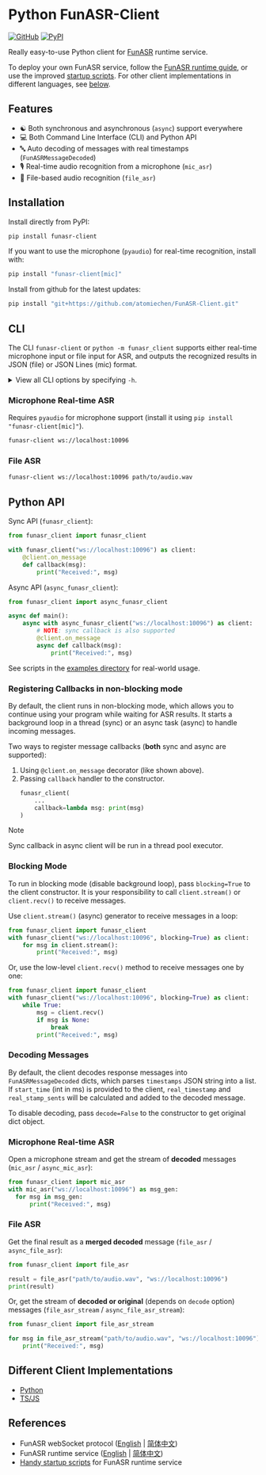 # Python FunASR-Client

[![GitHub](https://img.shields.io/badge/github-FunASR--Client-blue?logo=github)](https://github.com/atomiechen/FunASR-Client)
[![PyPI](https://img.shields.io/pypi/v/funasr-client?logo=pypi&logoColor=white)](https://pypi.org/project/funasr-client/)


Really easy-to-use Python client for [FunASR][1] runtime service.

To deploy your own FunASR service, follow the [FunASR runtime guide][2], or use the improved [startup scripts][3].
For other client implementations in different languages, see [below](#different-client-implementations).

## Features

- ☯️ Both synchronous and asynchronous (`async`) support everywhere
- 💻 Both Command Line Interface (CLI) and Python API
- 🔤 Auto decoding of messages with real timestamps (`FunASRMessageDecoded`)
- 🎙️ Real-time audio recognition from a microphone (`mic_asr`)
- 🎵 File-based audio recognition (`file_asr`)


## Installation

Install directly from PyPI:

```bash
pip install funasr-client
```

If you want to use the microphone (`pyaudio`) for real-time recognition, install with:

```bash
pip install "funasr-client[mic]"
```

Install from github for the latest updates:

```bash
pip install "git+https://github.com/atomiechen/FunASR-Client.git"
```

## CLI

The CLI `funasr-client` or `python -m funasr_client` supports either real-time microphone input or file input for ASR, and outputs the recognized results in JSON (file) or JSON Lines (mic) format.


<details>
<summary>View all CLI options by specifying <code>-h</code>.</summary>

```
usage: funasr-client [-h] [-v] [--mode MODE] [--chunk_size P C F] [--chunk_interval CHUNK_INTERVAL] [--audio_fs AUDIO_FS]
                     [--hotwords WORD:WEIGHT [WORD:WEIGHT ...]] [--no-itn] [--svs_lang SVS_LANG] [--no-svs_itn] [--async]
                     URI [FILE_PATH]

FunASR Client CLI v0.1.0. Use microphone for real-time recognition (needs pyaudio), or specify input audio file.

positional arguments:
  URI                   WebSocket URI to connect to the FunASR server.
  FILE_PATH             Optional input audio file path (suppress microphone). (default: None)

optional arguments:
  -h, --help            show this help message and exit
  -v, --version         show program's version number and exit
  --mode MODE           offline, online, 2pass (default: 2pass)
  --chunk_size P C F    Chunk size: past, current, future. (default: [5, 10, 5])
  --chunk_interval CHUNK_INTERVAL
                        Chunk interval. (default: 10)
  --audio_fs AUDIO_FS   Audio sampling frequency. (default: 16000)
  --hotwords WORD:WEIGHT [WORD:WEIGHT ...]
                        Hotwords with weights, e.g., 'hello:10 world:5'. (default: [])
  --no-itn              Disable ITN (default: True)
  --svs_lang SVS_LANG   SVS language. (default: auto)
  --no-svs_itn          Disable SVS ITN (default: True)
  --async               Use asynchronous client. (default: False)
```

</details>

### Microphone Real-time ASR

Requires `pyaudio` for microphone support (install it using `pip install "funasr-client[mic]"`).

```sh
funasr-client ws://localhost:10096
```

### File ASR

```sh
funasr-client ws://localhost:10096 path/to/audio.wav
```


## Python API

Sync API (`funasr_client`):
```python
from funasr_client import funasr_client

with funasr_client("ws://localhost:10096") as client:
    @client.on_message
    def callback(msg):
        print("Received:", msg)
```

Async API (`async_funasr_client`):
```python
from funasr_client import async_funasr_client

async def main():
    async with async_funasr_client("ws://localhost:10096") as client:
        # NOTE: sync callback is also supported
        @client.on_message
        async def callback(msg):
            print("Received:", msg)
```

See scripts in the [examples directory](examples/) for real-world usage.

### Registering Callbacks in non-blocking mode

By default, the client runs in non-blocking mode, which allows you to continue using your program while waiting for ASR results. 
It starts a background loop in a thread (sync) or an async task (async) to handle incoming messages.

Two ways to register message callbacks (**both** sync and async are supported):
1. Using `@client.on_message` decorator (like shown above).
2. Passing `callback` handler to the constructor.
    ```python
    funasr_client(
        ...
        callback=lambda msg: print(msg)
    )
    ```

> [!NOTE]  
> Sync callback in async client will be run in a thread pool executor.


### Blocking Mode

To run in blocking mode (disable background loop), pass `blocking=True` to the client constructor.
It is your responsibility to call `client.stream()` or `client.recv()` to receive messages.

Use `client.stream()` (async) generator to receive messages in a loop:

```python
from funasr_client import funasr_client
with funasr_client("ws://localhost:10096", blocking=True) as client:
    for msg in client.stream():
        print("Received:", msg)
```

Or, use the low-level `client.recv()` method to receive messages one by one:

```python
from funasr_client import funasr_client
with funasr_client("ws://localhost:10096", blocking=True) as client:
    while True:
        msg = client.recv()
        if msg is None:
            break
        print("Received:", msg)
```


### Decoding Messages

By default, the client decodes response messages into `FunASRMessageDecoded` dicts, which parses `timestamps` JSON string into a list.
If `start_time` (int in ms) is provided to the client, `real_timestamp` and `real_stamp_sents` will be calculated and added to the decoded message.

To disable decoding, pass `decode=False` to the constructor to get original dict object.


### Microphone Real-time ASR

Open a microphone stream and get the stream of **decoded** messages (`mic_asr` / `async_mic_asr`):

```python
from funasr_client import mic_asr
with mic_asr("ws://localhost:10096") as msg_gen:
  for msg in msg_gen:
      print("Received:", msg)
```

### File ASR

Get the final result as a **merged decoded** message (`file_asr` / `async_file_asr`):

```python
from funasr_client import file_asr

result = file_asr("path/to/audio.wav", "ws://localhost:10096")
print(result)
```

Or, get the stream of **decoded or original** (depends on `decode` option) messages (`file_asr_stream` / `async_file_asr_stream`):

```python
from funasr_client import file_asr_stream

for msg in file_asr_stream("path/to/audio.wav", "ws://localhost:10096"):
    print("Received:", msg)
```


## Different Client Implementations

- [Python](https://github.com/atomiechen/FunASR-Client)
- [TS/JS](https://github.com/atomiechen/funasr-client-ts)


## References

- FunASR webSocket protocol ([English](https://github.com/modelscope/FunASR/blob/main/runtime/docs/websocket_protocol.md) | [简体中文](https://github.com/modelscope/FunASR/blob/main/runtime/docs/websocket_protocol_zh.md))
- FunASR runtime service ([English](https://github.com/modelscope/FunASR/blob/main/runtime/readme.md) | [简体中文](https://github.com/modelscope/FunASR/blob/main/runtime/readme_cn.md))
- [Handy startup scripts][3] for FunASR runtime service


[1]: https://github.com/modelscope/FunASR
[2]: https://github.com/modelscope/FunASR/blob/main/runtime/readme.md
[3]: https://gist.github.com/atomiechen/2deaf80dba21b4434ab21d6bf656fbca
